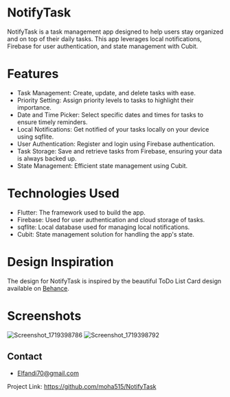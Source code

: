 # NotifyTask
NotifyTask is a task management app designed to help users stay organized and on top of their daily tasks. This app leverages local notifications, Firebase for user authentication, and state management with Cubit.

# Features
- Task Management: Create, update, and delete tasks with ease.
- Priority Setting: Assign priority levels to tasks to highlight their importance.
- Date and Time Picker: Select specific dates and times for tasks to ensure timely reminders.
- Local Notifications: Get notified of your tasks locally on your device using sqflite.
- User Authentication: Register and login using Firebase authentication.
- Task Storage: Save and retrieve tasks from Firebase, ensuring your data is always backed up.
- State Management: Efficient state management using Cubit.
# Technologies Used
- Flutter: The framework used to build the app.
- Firebase: Used for user authentication and cloud storage of tasks.
- sqflite: Local database used for managing local notifications.
- Cubit: State management solution for handling the app's state.
# Design Inspiration
The design for NotifyTask is inspired by the beautiful ToDo List Card design available on [Behance](https://www.behance.net/gallery/98607067/ToDo-List-Card/modules/569240763).
# Screenshots
![Screenshot_1719398786](https://github.com/moha515/NotifyTask/assets/19934561/5f064564-f06c-4e39-85ee-edbbc96b9b8d)
![Screenshot_1719398792](https://github.com/moha515/NotifyTask/assets/19934561/60a58b49-4fc3-4950-bee5-df0bb96c7cb1)

## Contact
- Elfandi70@gmail.com

Project Link: https://github.com/moha515/NotifyTask
